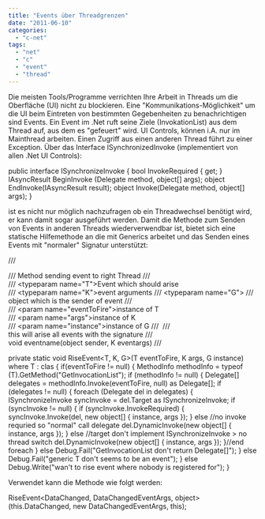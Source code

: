 ```yaml
---
title: "Events über Threadgrenzen"
date: "2011-06-10"
categories: 
  - "c-net"
tags: 
  - "net"
  - "c"
  - "event"
  - "thread"
---
```


Die meisten Tools/Programme verrichten Ihre Arbeit in Threads um die Oberfläche (UI) nicht zu blockieren. Eine "Kommunikations-Möglichkeit" um die UI beim Eintreten von bestimmten Gegebenheiten zu benachrichtigen sind Events. Ein Event im .Net ruft seine Ziele (InvokationList) aus dem Thread auf, aus dem es "gefeuert" wird. UI Controls, können i.A. nur im Mainthread arbeiten. Einen Zugriff aus einen anderen Thread führt zu einer Exception. Über das Interface ISynchronizedInvoke (implementiert von allen .Net UI Controls):

public interface ISynchronizeInvoke
{
 bool InvokeRequired { get; }
 IAsyncResult BeginInvoke (Delegate method, object\[\] args);
 object EndInvoke(IAsyncResult result);
 object Invoke(Delegate method, object\[\] args);
}

ist es nicht nur möglich nachzufragen ob ein Threadwechsel benötigt wird, er kann damit sogar ausgeführt werden. Damit die Methode zum Senden von Events in anderen Threads wiederverwendbar ist, bietet sich eine statische Hilfemethode an die mit Generics arbeitet und das Senden eines Events mit "normaler" Signatur unterstützt:

/// <summary> /// Method sending event to right Thread /// </summary> /// <typeparam name="T">Event which should arise</typeparam> /// <typeparam name="K">event arguments</typeparam> /// <typeparam name="G"> /// object which is the sender of event /// </typeparam> /// <param name="eventToFire">instance of T</param> /// <param name="args">instance of K</param> /// <param name="instance">instance of G</param> /// <remarks> /// this will arise all events with the signature /// void eventname(object sender, K eventargs) /// </remarks>

private static void RiseEvent<T, K, G\>(T eventToFire, K args, G instance)
  where T : clas
 {
  if(eventToFire != null)
  {
    MethodInfo methodInfo \= typeof (T).GetMethod("GetInvocationList");
    if (methodInfo != null)
    {
      Delegate\[\] delegates \= methodInfo.Invoke(eventToFire, null) as Delegate\[\];
      if (delegates != null)
      {
        foreach (Delegate del in delegates)
        {
          ISynchronizeInvoke syncInvoke \= del.Target as ISynchronizeInvoke;
          if (syncInvoke != null)
 {
            if (syncInvoke.InvokeRequired)
            {
              syncInvoke.Invoke(del, new object\[\] { instance, args });
            } else //no invoke requried so "normal" call delegate
             del.DynamicInvoke(new object\[\] { instance, args });
         } else //target don't implement ISynchronizeInvoke > no thread switch
           del.DynamicInvoke(new object\[\] { instance, args });
        }//end foreach
      } else Debug.Fail("GetInvocationList don't return Delegate\[\]");
    } else Debug.Fail("generic T don't seems to be an event");
  } else Debug.Write("wan't to rise event where nobody is registered for");
 }

Verwendet kann die Methode wie folgt werden:

RiseEvent<DataChanged, DataChangedEventArgs, object>
  (this.DataChanged, new DataChangedEventArgs, this);
